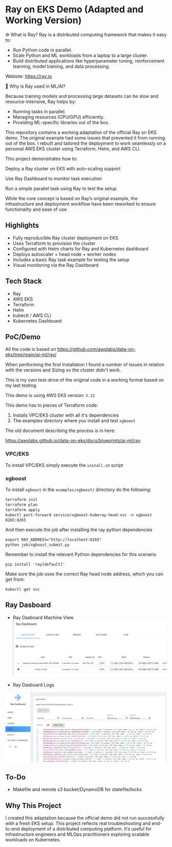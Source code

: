 # Ray on EKS Demo (Adapted and Working Version)


⚙️ What is Ray?
Ray is a distributed computing framework that makes it easy to:

* Run Python code in parallel.
* Scale Python and ML workloads from a laptop to a large cluster.
* Build distributed applications like hyperparameter tuning, reinforcement learning, model training, and data processing.

Website: https://ray.io


🧠 Why is Ray used in ML/AI?

Because training models and processing large datasets can be slow and resource-intensive, Ray helps by:

* Running tasks in parallel.
* Managing resources (CPU/GPU) efficiently.
* Providing ML-specific libraries out of the box.


This repository contains a working adaptation of the official Ray on EKS demo. The original example had some issues that prevented it from running out of the box. I rebuilt and tailored the deployment to work seamlessly on a personal AWS EKS cluster using Terraform, Helm, and AWS CLI.

This project demonstrates how to:

Deploy a Ray cluster on EKS with auto-scaling support

Use Ray Dashboard to monitor task execution

Run a simple parallel task using Ray to test the setup

While the core concept is based on Ray’s original example, the infrastructure and deployment workflow have been reworked to ensure functionality and ease of use.


## Highlights

* Fully reproducible Ray cluster deployment on EKS
* Uses Terraform to provision the cluster
* Configured with Helm charts for Ray and Kubernetes dashboard
* Deploys autoscaler + head node + worker nodes
* Includes a basic Ray task example for testing the setup
* Visual monitoring via the Ray Dashboard


## Tech Stack

* Ray
* AWS EKS
* Terraform
* Helm
* kubectl / AWS CLI
* Kubernetes Dashboard

## PoC/Demo

All the code is based on  https://github.com/awslabs/data-on-eks/tree/main/ai-ml/ray/

When penforming the first installation I found a number of issues in relation with the versions and Sizing so the cluster didn't work.

This is my own test-drive of the original code in a working format based on my last testing.

This demo is using AWS EKS version: `3.12`

This demo has to pieces of Terraform code:

1. Installs VPC/EKS cluster with all it's dependencies
2. The examples directory where you install and test `xgboost`


The old document describing the process is in here: 

https://awslabs.github.io/data-on-eks/docs/blueprints/ai-ml/ray


### VPC/EKS

To install VPC/EKS simply execute the `install.sh` script

### xgboost

To install `xgboost` in the `examples/xgboost/` directory do the following:

```
terraform init
terraform plan
terraform apply
kubectl port-forward service/xgboost-kuberay-head-svc -n xgboost 8265:8265

```
And then execute the job after installing the ray python dependencies

```
export RAY_ADDRESS="http://localhost:8265"
python job/xgboost_submit.py
```

Remember to install the relevant Python dependencies for this scenario

```
pip install 'ray[default]'
```

Make sure the job uses the correct Ray head node address, which you can get from:

```
kubectl get svc
```

## Ray Dasboard

* Ray Dasboard Machine View
![Ray Dasboard Machine View](images/ray_dashboard_machine_view.png)

* Ray Dasboard Logs

![Ray Dasboard Logs](images/ray_dashboard_logs.png)


## To-Do

* Makefile and remote s3 bucket/DynamoDB for statefile/locks


## Why This Project

I created this adaptation because the official demo did not run successfully with a fresh EKS setup. This project reflects real troubleshooting and end-to-end deployment of a distributed computing platform. It’s useful for infrastructure engineers and MLOps practitioners exploring scalable workloads on Kubernetes.

